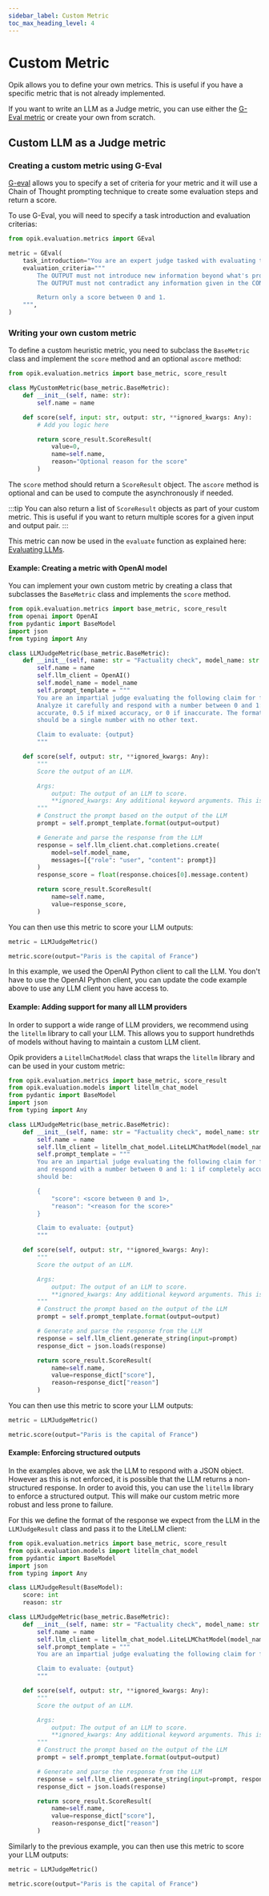 ```yaml
---
sidebar_label: Custom Metric
toc_max_heading_level: 4
---
```


# Custom Metric

Opik allows you to define your own metrics. This is useful if you have a specific metric that is not already implemented.

If you want to write an LLM as a Judge metric, you can use either the [G-Eval metric](/evaluation/metrics/g_eval.md) or create your own from scratch.

## Custom LLM as a Judge metric

### Creating a custom metric using G-Eval

[G-eval](/evaluation/metrics/g_eval.md) allows you to specify a set of criteria for your metric and it will use a Chain of Thought prompting technique to create some evaluation steps and return a score.

To use G-Eval, you will need to specify a task introduction and evaluation criterias:

```python
from opik.evaluation.metrics import GEval

metric = GEval(
    task_introduction="You are an expert judge tasked with evaluating the faithfulness of an AI-generated answer to the given context.",
    evaluation_criteria="""
        The OUTPUT must not introduce new information beyond what's provided in the CONTEXT.
        The OUTPUT must not contradict any information given in the CONTEXT.

        Return only a score between 0 and 1.
    """,
)
```

### Writing your own custom metric

To define a custom heuristic metric, you need to subclass the `BaseMetric` class and implement the `score` method and an optional `ascore` method:

```python
from opik.evaluation.metrics import base_metric, score_result

class MyCustomMetric(base_metric.BaseMetric):
    def __init__(self, name: str):
        self.name = name

    def score(self, input: str, output: str, **ignored_kwargs: Any):
        # Add you logic here

        return score_result.ScoreResult(
            value=0,
            name=self.name,
            reason="Optional reason for the score"
        )
```

The `score` method should return a `ScoreResult` object. The `ascore` method is optional and can be used to compute the asynchronously if needed.

:::tip
You can also return a list of `ScoreResult` objects as part of your custom metric. This is useful if you want to return multiple scores for a given input and output pair.
:::

This metric can now be used in the `evaluate` function as explained here: [Evaluating LLMs](/evaluation/evaluate_your_llm.md).

#### Example: Creating a metric with OpenAI model

You can implement your own custom metric by creating a class that subclasses the `BaseMetric` class and implements the `score` method.

```python
from opik.evaluation.metrics import base_metric, score_result
from openai import OpenAI
from pydantic import BaseModel
import json
from typing import Any

class LLMJudgeMetric(base_metric.BaseMetric):
    def __init__(self, name: str = "Factuality check", model_name: str = "gpt-4o"):
        self.name = name
        self.llm_client = OpenAI()
        self.model_name = model_name
        self.prompt_template = """
        You are an impartial judge evaluating the following claim for factual accuracy.
        Analyze it carefully and respond with a number between 0 and 1: 1 if completely
        accurate, 0.5 if mixed accuracy, or 0 if inaccurate. The format of the your response
        should be a single number with no other text.

        Claim to evaluate: {output}
        """

    def score(self, output: str, **ignored_kwargs: Any):
        """
        Score the output of an LLM.

        Args:
            output: The output of an LLM to score.
            **ignored_kwargs: Any additional keyword arguments. This is important so that the metric can be used in the `evaluate` function.
        """
        # Construct the prompt based on the output of the LLM
        prompt = self.prompt_template.format(output=output)

        # Generate and parse the response from the LLM
        response = self.llm_client.chat.completions.create(
            model=self.model_name,
            messages=[{"role": "user", "content": prompt}]
        )
        response_score = float(response.choices[0].message.content)

        return score_result.ScoreResult(
            name=self.name,
            value=response_score,
        )
```

You can then use this metric to score your LLM outputs:

```python
metric = LLMJudgeMetric()

metric.score(output="Paris is the capital of France")
```

In this example, we used the OpenAI Python client to call the LLM. You don't have to use the OpenAI Python client, you can update the code example above to use any LLM client you have access to.

#### Example: Adding support for many all LLM providers

In order to support a wide range of LLM providers, we recommend using the `litellm` library to call your LLM. This allows you to support hundrethds of models without having to maintain a custom LLM client.

Opik providers a `LitellmChatModel` class that wraps the `litellm` library and can be used in your custom metric:

```python
from opik.evaluation.metrics import base_metric, score_result
from opik.evaluation.models import litellm_chat_model
from pydantic import BaseModel
import json
from typing import Any

class LLMJudgeMetric(base_metric.BaseMetric):
    def __init__(self, name: str = "Factuality check", model_name: str = "gpt-4o"):
        self.name = name
        self.llm_client = litellm_chat_model.LiteLLMChatModel(model_name=model_name)
        self.prompt_template = """
        You are an impartial judge evaluating the following claim for factual accuracy. Analyze it carefully
        and respond with a number between 0 and 1: 1 if completely accurate, 0.5 if mixed accuracy, or 0 if inaccurate. Then provide one brief sentence explaining your ruling. The format of the your response
        should be:

        {
            "score": <score between 0 and 1>,
            "reason": "<reason for the score>"
        }

        Claim to evaluate: {output}
        """

    def score(self, output: str, **ignored_kwargs: Any):
        """
        Score the output of an LLM.

        Args:
            output: The output of an LLM to score.
            **ignored_kwargs: Any additional keyword arguments. This is important so that the metric can be used in the `evaluate` function.
        """
        # Construct the prompt based on the output of the LLM
        prompt = self.prompt_template.format(output=output)

        # Generate and parse the response from the LLM
        response = self.llm_client.generate_string(input=prompt)
        response_dict = json.loads(response)

        return score_result.ScoreResult(
            name=self.name,
            value=response_dict["score"],
            reason=response_dict["reason"]
        )
```

You can then use this metric to score your LLM outputs:

```python
metric = LLMJudgeMetric()

metric.score(output="Paris is the capital of France")
```

#### Example: Enforcing structured outputs

In the examples above, we ask the LLM to respond with a JSON object. However as this is not enforced, it is possible that the LLM returns a non-structured response. In order to avoid this, you can use the `litellm` library to enforce a structured output. This will make our custom metric more robust and less prone to failure.

For this we define the format of the response we expect from the LLM in the `LLMJudgeResult` class and pass it to the LiteLLM client:

```python
from opik.evaluation.metrics import base_metric, score_result
from opik.evaluation.models import litellm_chat_model
from pydantic import BaseModel
import json
from typing import Any

class LLMJudgeResult(BaseModel):
    score: int
    reason: str

class LLMJudgeMetric(base_metric.BaseMetric):
    def __init__(self, name: str = "Factuality check", model_name: str = "gpt-4o"):
        self.name = name
        self.llm_client = litellm_chat_model.LiteLLMChatModel(model_name=model_name)
        self.prompt_template = """
        You are an impartial judge evaluating the following claim for factual accuracy. Analyze it carefully and respond with a number between 0 and 1: 1 if completely accurate, 0.5 if mixed accuracy, or 0 if inaccurate. Then provide one brief sentence explaining your ruling.

        Claim to evaluate: {output}
        """

    def score(self, output: str, **ignored_kwargs: Any):
        """
        Score the output of an LLM.

        Args:
            output: The output of an LLM to score.
            **ignored_kwargs: Any additional keyword arguments. This is important so that the metric can be used in the `evaluate` function.
        """
        # Construct the prompt based on the output of the LLM
        prompt = self.prompt_template.format(output=output)

        # Generate and parse the response from the LLM
        response = self.llm_client.generate_string(input=prompt, response_format=LLMJudgeResult)
        response_dict = json.loads(response)

        return score_result.ScoreResult(
            name=self.name,
            value=response_dict["score"],
            reason=response_dict["reason"]
        )
```

Similarly to the previous example, you can then use this metric to score your LLM outputs:

```python
metric = LLMJudgeMetric()

metric.score(output="Paris is the capital of France")
```
